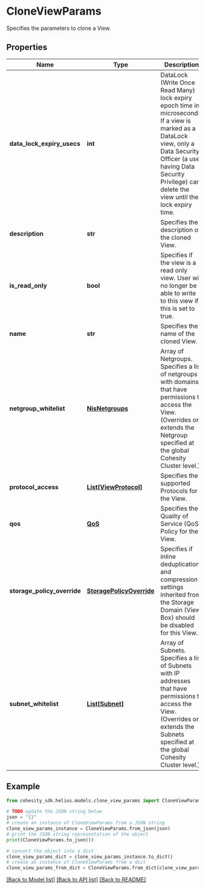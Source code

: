 # CloneViewParams

Specifies the parameters to clone a View.

## Properties

Name | Type | Description | Notes
------------ | ------------- | ------------- | -------------
**data_lock_expiry_usecs** | **int** | DataLock (Write Once Read Many) lock expiry epoch time in microseconds. If a view is marked as a DataLock view, only a Data Security Officer (a user having Data Security Privilege) can delete the view until the lock expiry time. | [optional] 
**description** | **str** | Specifies the description of the cloned View. | [optional] 
**is_read_only** | **bool** | Specifies if the view is a read only view. User will no longer be able to write to this view if this is set to true. | [optional] 
**name** | **str** | Specifies the name of the cloned View. | 
**netgroup_whitelist** | [**NisNetgroups**](NisNetgroups.md) | Array of Netgroups. Specifies a list of netgroups with domains that have permissions to access the View. (Overrides or extends the Netgroup specified at the global Cohesity Cluster level.) | [optional] 
**protocol_access** | [**List[ViewProtocol]**](ViewProtocol.md) | Specifies the supported Protocols for the View. | [optional] 
**qos** | [**QoS**](QoS.md) | Specifies the Quality of Service (QoS) Policy for the View. | [optional] 
**storage_policy_override** | [**StoragePolicyOverride**](StoragePolicyOverride.md) | Specifies if inline deduplication and compression settings inherited from the Storage Domain (View Box) should be disabled for this View. | [optional] 
**subnet_whitelist** | [**List[Subnet]**](Subnet.md) | Array of Subnets. Specifies a list of Subnets with IP addresses that have permissions to access the View. (Overrides or extends the Subnets specified at the global Cohesity Cluster level.) | [optional] 

## Example

```python
from cohesity_sdk.helios.models.clone_view_params import CloneViewParams

# TODO update the JSON string below
json = "{}"
# create an instance of CloneViewParams from a JSON string
clone_view_params_instance = CloneViewParams.from_json(json)
# print the JSON string representation of the object
print(CloneViewParams.to_json())

# convert the object into a dict
clone_view_params_dict = clone_view_params_instance.to_dict()
# create an instance of CloneViewParams from a dict
clone_view_params_from_dict = CloneViewParams.from_dict(clone_view_params_dict)
```
[[Back to Model list]](../README.md#documentation-for-models) [[Back to API list]](../README.md#documentation-for-api-endpoints) [[Back to README]](../README.md)


